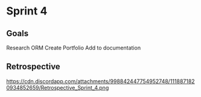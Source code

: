 # Sprint 4
## Goals
Research ORM
Create Portfolio
Add to documentation

## Retrospective
https://cdn.discordapp.com/attachments/998842447754952748/1118871820934852659/Retrospective_Sprint_4.png